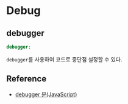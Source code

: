 # Debug

## debugger

```javascript
debugger;
```

`debugger`를 사용하여 코드로 중단점 설정할 수 있다.

## Reference

* [debugger 문(JavaScript)](https://msdn.microsoft.com/ko-kr/library/0bwt76sk(v=vs.94).aspx)
